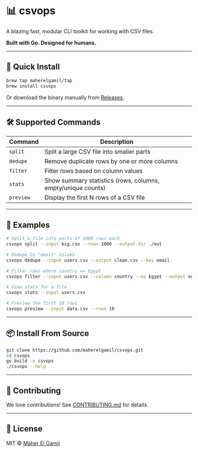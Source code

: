 # 📊 csvops

A blazing fast, modular CLI toolkit for working with CSV files.

**Built with Go. Designed for humans.**

---

## 🚀 Quick Install

```bash
brew tap maherelgamil/tap
brew install csvops
```

Or download the binary manually from [Releases](https://github.com/maherelgamil/csvops/releases).

---

## 🛠 Supported Commands

| Command     | Description                             |
|-------------|-----------------------------------------|
| `split`     | Split a large CSV file into smaller parts |
| `dedupe`    | Remove duplicate rows by one or more columns |
| `filter`    | Filter rows based on column values       |
| `stats`     | Show summary statistics (rows, columns, empty/unique counts) |
| `preview`   | Display the first N rows of a CSV file   |

---

## 🧪 Examples

```bash
# Split a file into parts of 1000 rows each
csvops split --input big.csv --rows 1000 --output-dir ./out

# Dedupe by "email" column
csvops dedupe --input users.csv --output clean.csv --key email

# Filter rows where country == Egypt
csvops filter --input users.csv --column country --eq Egypt --output egyptians.csv

# View stats for a file
csvops stats --input users.csv

# Preview the first 10 rows
csvops preview --input data.csv --rows 10
```

---

## 📦 Install From Source

```bash
git clone https://github.com/maherelgamil/csvops.git
cd csvops
go build -o csvops
./csvops --help
```

---

## 🧩 Contributing

We love contributions! See [CONTRIBUTING.md](CONTRIBUTING.md) for details.

---

## 📜 License

MIT © [Maher El Gamil](LICENSE)

